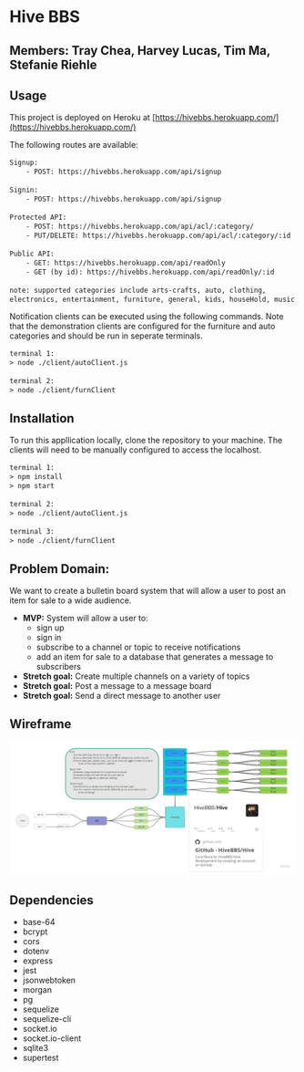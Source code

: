 # Hive BBS

## Members: Tray Chea, Harvey Lucas, Tim Ma, Stefanie Riehle

## Usage

This project is deployed on Heroku at [https://hivebbs.herokuapp.com/](https://hivebbs.herokuapp.com/)

The following routes are available:

```plaintext
Signup:
    - POST: https://hivebbs.herokuapp.com/api/signup

Signin:
    - POST: https://hivebbs.herokuapp.com/api/signup

Protected API:
    - POST: https://hivebbs.herokuapp.com/api/acl/:category/
    - PUT/DELETE: https://hivebbs.herokuapp.com/api/acl/:category/:id

Public API:
    - GET: https://hivebbs.herokuapp.com/api/readOnly
    - GET (by id): https://hivebbs.herokuapp.com/api/readOnly/:id

note: supported categories include arts-crafts, auto, clothing, electronics, entertainment, furniture, general, kids, houseHold, music
```

Notification clients can be executed using the following commands. Note that the demonstration clients are configured for the furniture and auto categories and should be run in seperate terminals.

```plaintext
terminal 1:
> node ./client/autoClient.js

terminal 2:
> node ./client/furnClient
```

## Installation

To run this appllication locally, clone the repository to your machine. The clients will need to be manually configured to access the localhost.

```plaintext
terminal 1:
> npm install
> npm start

terminal 2:
> node ./client/autoClient.js

terminal 3:
> node ./client/furnClient

```

## Problem Domain:

We want to create a bulletin board system that will allow a user to post an item for sale to a wide audience.

- **MVP:** System will allow a user to:
  - sign up
  - sign in
  - subscribe to a channel or topic to receive notifications
  - add an item for sale to a database that generates a message to subscribers
- **Stretch goal:** Create multiple channels on a variety of topics
- **Stretch goal:** Post a message to a message board
- **Stretch goal:** Send a direct message to another user

## Wireframe

![Hive BBS Wireframe](./docs/HIVEbbs.jpg)

## Dependencies

- base-64
- bcrypt
- cors
- dotenv
- express
- jest
- jsonwebtoken
- morgan
- pg
- sequelize
- sequelize-cli
- socket.io
- socket.io-client
- sqlite3
- supertest
